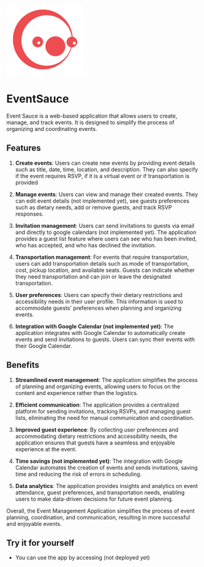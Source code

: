 <img src="app/assets/Logo1.png" alt="Logo" width="200" style="margin: auto;">

# EventSauce

Event Sauce is a web-based application that allows users to create, manage, and track events. It is designed to simplify the process of organizing and coordinating events.


## Features

1. **Create events**: Users can create new events by providing event details such as title, date, time, location, and description. They can also specify if the event requires RSVP, if it is a virtual event or if transportation is provided

2. **Manage events**: Users can view and manage their created events. They can edit event details (not implemented yet), see guests preferences such as dietary needs, add or remove guests, and track RSVP responses.

3. **Invitation management**: Users can send invitations to guests via email and directly to google calendars (not implemented yet). The application provides a guest list feature where users can see who has been invited, who has accepted, and who has declined the invitation.

4. **Transportation management**: For events that require transportation, users can add transportation details such as mode of transportation, cost, pickup location, and available seats. Guests can indicate whether they need transportation and can join or leave the designated transportation.

5. **User preferences**: Users can specify their dietary restrictions and accessibility needs in their user profile. This information is used to accommodate guests' preferences when planning and organizing events.

6. **Integration with Google Calendar (not implemented yet)**: The application integrates with Google Calendar to automatically create events and send invitations to guests. Users can sync their events with their Google Calendar.

## Benefits

1. **Streamlined event management**: The application simplifies the process of planning and organizing events, allowing users to focus on the content and experience rather than the logistics.

2. **Efficient communication**: The application provides a centralized platform for sending invitations, tracking RSVPs, and managing guest lists, eliminating the need for manual communication and coordination.

3. **Improved guest experience**: By collecting user preferences and accommodating dietary restrictions and accessibility needs, the application ensures that guests have a seamless and enjoyable experience at the event.

4. **Time savings (not implemented yet)**: The integration with Google Calendar automates the creation of events and sends invitations, saving time and reducing the risk of errors in scheduling.

5. **Data analytics**: The application provides insights and analytics on event attendance, guest preferences, and transportation needs, enabling users to make data-driven decisions for future event planning.

Overall, the Event Management Application simplifies the process of event planning, coordination, and communication, resulting in more successful and enjoyable events.

## Try it for yourself

- You can use the app by accessing (not deployed yet)